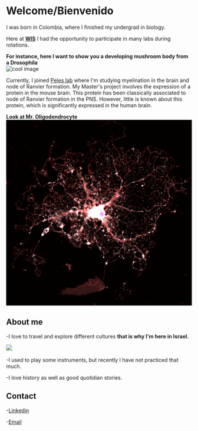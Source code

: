 # Welcome/Bienvenido

I was born in Colombia, where I finished my undergrad in biology.

Here at [**WIS**](https://www.weizmann.ac.il/pages/) I had the opportunity to participate in many labs during rotations. 

**For instance, here I want to show you a developing mushroom body from a Drosophila**  
![cool image](https://github.com/user-attachments/assets/a0d87ab1-8f53-40a3-8916-1dbacc79ae76)

Currently, I joined [Peles lab](https://www.weizmann.ac.il/mcb/peles/) where I'm studying myelination in the brain and node of Ranvier formation. My Master's project involves the expression of a protein in the mouse brain. This protein has been classically associated to node of Ranvier formation in the PNS. However, little is known about this protein, which is significantly expressed in the human brain.

**Look at Mr. Oligodendrocyte**
![](/Oligo.png)

## About me
 -I love to travel and explore different cultures **that is why I'm here in Israel.**

![](eldesierto.jpg)
 
 -I used to play some instruments, but recently I have not practiced that much.
 
 -I love history as well as good quotidian stories.

## Contact
 -[Linkedin](www.linkedin.com/in/santiago-montealegre-largo-92309a265)
 
 -[Email](santiago.montealegre-largo@weizmann.ac.il)
